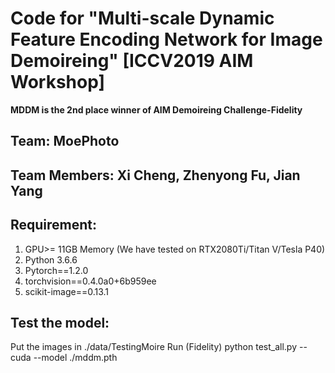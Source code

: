 # Code for "Multi-scale Dynamic Feature Encoding Network for Image Demoireing" [ICCV2019 AIM Workshop]
**MDDM is the 2nd place winner of AIM Demoireing Challenge-Fidelity**

## Team: MoePhoto
## Team Members: Xi Cheng, Zhenyong Fu, Jian Yang

## Requirement:
 1. GPU>= 11GB Memory
(We have tested on RTX2080Ti/Titan V/Tesla P40)
 2. Python 3.6.6
 3. Pytorch==1.2.0
 4. torchvision==0.4.0a0+6b959ee
 5. scikit-image==0.13.1

## Test the model:
 Put the images in ./data/TestingMoire
 Run  (Fidelity)
 python test_all.py --cuda --model ./mddm.pth